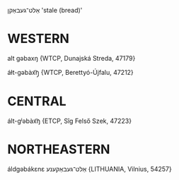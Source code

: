 אַלט־געבאַקן
'stale (bread)'

WESTERN
========

alt gəbaxŋ {WTCP, Dunajská Streda, 47179}

áɫt-gəbàx͡ŋ̩ {WTCP, Berettyó-Újfalu, 47212}

CENTRAL
========

ált-gʲəbàx͡ŋ {ETCP, Sîg Felső Szek, 47223}

NORTHEASTERN
==============

áldgəbákɛnɛ אַלט־געבאַקענע {LITHUANIA, Vilnius, 54257}
